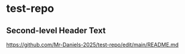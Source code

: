 # test-repo


## Second-level Header Text


https://github.com/Mr-Daniels-2025/test-repo/edit/main/README.md
